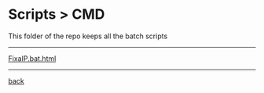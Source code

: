 # Scripts > CMD
This folder of the repo keeps all the batch scripts

---------------------------
[FixaIP.bat.html](FixaIP.bat.html)<br>

---------------------------

[back](../)
